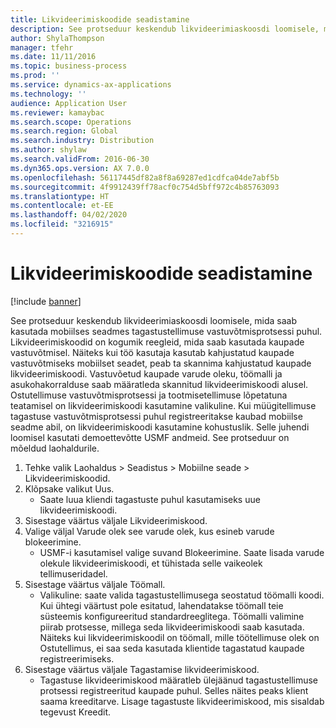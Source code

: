 ```yaml
---
title: Likvideerimiskoodide seadistamine
description: See protseduur keskendub likvideerimiaskoosdi loomisele, mida saab kasutada mobiilses seadmes tagastustellimuse vastuvõtmisprotsessi puhul.
author: ShylaThompson
manager: tfehr
ms.date: 11/11/2016
ms.topic: business-process
ms.prod: ''
ms.service: dynamics-ax-applications
ms.technology: ''
audience: Application User
ms.reviewer: kamaybac
ms.search.scope: Operations
ms.search.region: Global
ms.search.industry: Distribution
ms.author: shylaw
ms.search.validFrom: 2016-06-30
ms.dyn365.ops.version: AX 7.0.0
ms.openlocfilehash: 56117445df82a8f8a69287ed1cdfca04de7abf5b
ms.sourcegitcommit: 4f9912439ff78acf0c754d5bff972c4b85763093
ms.translationtype: HT
ms.contentlocale: et-EE
ms.lasthandoff: 04/02/2020
ms.locfileid: "3216915"
---
```

# <a name="set-up-dispositions-codes"></a>Likvideerimiskoodide seadistamine

[!include [banner](../../includes/banner.md)]

See protseduur keskendub likvideerimiaskoosdi loomisele, mida saab kasutada mobiilses seadmes tagastustellimuse vastuvõtmisprotsessi puhul. Likvideerimiskoodid on kogumik reegleid, mida saab kasutada kaupade vastuvõtmisel. Näiteks kui töö kasutaja kasutab kahjustatud kaupade vastuvõtmiseks mobiilset seadet, peab ta skannima kahjustatud kaupade likvideerimiskoodi. Vastuvõetud kaupade varude oleku, töömalli ja asukohakorralduse saab määratleda skannitud likvideerimiskoodi alusel. Ostutellimuse vastuvõtmisprotsessi ja tootmisetellimuse lõpetatuna teatamisel on likvideerimiskoodi kasutamine valikuline. Kui müügitellimuse tagastuse vastuvõtmisprotsessi puhul registreeritakse kaubad mobiilse seadme abil, on likvideerimiskoodi kasutamine kohustuslik.  Selle juhendi loomisel kasutati demoettevõtte USMF andmeid. See protseduur on mõeldud laohaldurile. 

1. Tehke valik Laohaldus > Seadistus > Mobiilne seade > Likvideerimiskoodid.
2. Klõpsake valikut Uus.
    * Saate luua kliendi tagastuste puhul kasutamiseks uue likvideerimiskoodi.  
3. Sisestage väärtus väljale Likvideerimiskood.
4. Valige väljal Varude olek see varude olek, kus esineb varude blokeerimine.
    * USMF-i kasutamisel valige suvand Blokeerimine. Saate lisada varude olekule likvideerimiskoodi, et tühistada selle vaikeolek tellimuseridadel.  
5. Sisestage väärtus väljale Töömall.
    * Valikuline: saate valida tagastustellimusega seostatud töömalli koodi. Kui ühtegi väärtust pole esitatud, lahendatakse töömall teie süsteemis konfigureeritud standardreeglitega. Töömalli valimine piirab protsesse, millega seda likvideerimiskoodi saab kasutada. Näiteks kui likvideerimiskoodil on töömall, mille töötellimuse olek on Ostutellimus, ei saa seda kasutada klientide tagastatud kaupade registreerimiseks.  
6. Sisestage väärtus väljale Tagastamise likvideerimiskood.
    * Tagastuse likvideerimiskood määratleb ülejäänud tagastustellimuse protsessi registreeritud kaupade puhul. Selles näites peaks klient saama kreeditarve. Lisage tagastuste likvideerimiskood, mis sisaldab tegevust Kreedit.  


